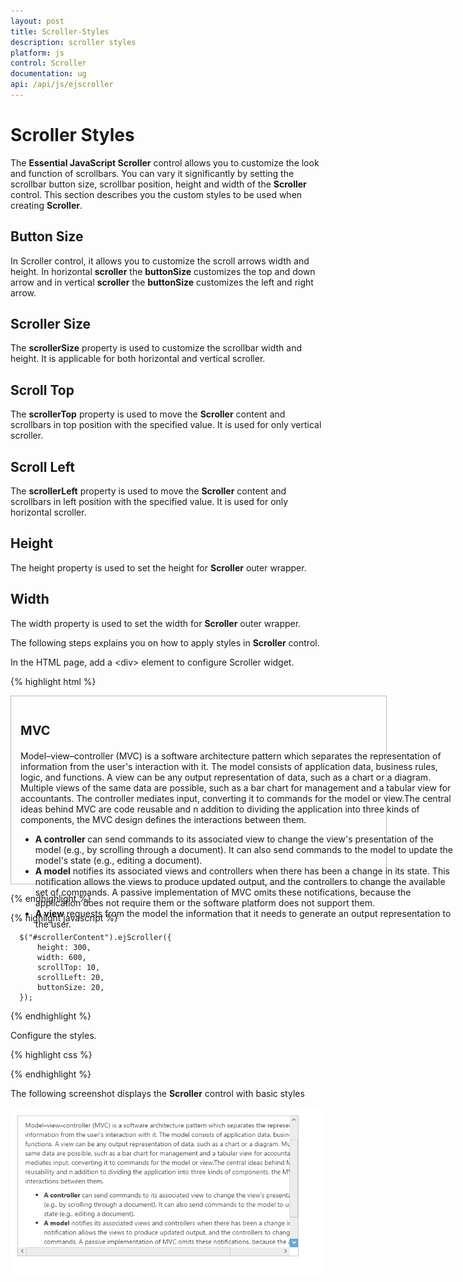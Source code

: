 ```yaml
---
layout: post
title: Scroller-Styles
description: scroller styles
platform: js
control: Scroller
documentation: ug
api: /api/js/ejscroller
---
```


# Scroller Styles

The **Essential JavaScript Scroller** control allows you to customize the look and function of scrollbars. You can vary it significantly by setting the scrollbar button size, scrollbar position, height and width of the **Scroller** control. This section describes you the custom styles to be used when creating **Scroller**.

## Button Size

In Scroller control, it allows you to customize the scroll arrows width and height. In horizontal **scroller** the **buttonSize** customizes the top and down arrow and in vertical **scroller** the **buttonSize** customizes the left and right arrow.

## Scroller Size

The **scrollerSize** property is used to customize the scrollbar width and height. It is applicable for both horizontal and vertical scroller.

## Scroll Top

The **scrollerTop** property is used to move the **Scroller** content and scrollbars in top position with the specified value. It is used for only vertical scroller.

## Scroll Left

The **scrollerLeft** property is used to move the **Scroller** content and scrollbars in left position with the specified value. It is used for only horizontal scroller.

## Height

The height property is used to set the height for **Scroller** outer wrapper.

## Width

The width property is used to set the width for **Scroller** outer wrapper.

The following steps explains you on how to apply styles in **Scroller** control. 

In the HTML page, add a &lt;div&gt; element to configure Scroller widget.

{% highlight html %}

<div class="content-container-fluid">
  <div class="row">
      <div class="cols-sample-area">
          <div class="control">
              <div id="scrollerContent">
                  <div>
                      <div class="sampleContent">
                          <h3 style="font-size: 20px;">MVC</h3>
                          <div>
                              <p>Model–view–controller (MVC) is a software architecture pattern which separates the
                              representation of information from the user's interaction with it.
                              The model consists of application data, business rules, logic, and functions. A view can be any
                              output representation of data, such as a chart or a diagram. Multiple views of the same data 
                              are possible, such as a bar chart for management and a tabular view for accountants. 
                              The controller mediates input, converting it to commands for the model or view.The central 
                              ideas behind MVC are code reusable and n addition to dividing the application into three 
                              kinds of components, the MVC design defines the interactions between them.</p>
                              <ul>
                                     <li>
                                          <b>A controller </b>can send commands to its associated view to change the view's presentation of the model (e.g., by scrolling through a document). 
                                           It can also send commands to the model to update the model's state (e.g., editing a document).
                                     </li>
                                     <li>
                                          <b>A model</b> notifies its associated views and controllers when there has been a change in its state. This notification allows the views to produce updated output, and the controllers to change the available set of commands. 
                                          A passive implementation of MVC omits these notifications, because the application does not require them or the software platform does not support them.
                                     </li>
                                     <li>
                                          <b>A view</b> requests from the model the information that it needs to generate an output representation to the user.
                                     </li>
                              </ul>
                          </div>
                      </div>
                  </div>
              </div>
          </div>
      </div>
  </div>
</div>

{% endhighlight %}

{% highlight javascript %}

      $("#scrollerContent").ejScroller({
          height: 300,
          width: 600,
          scrollTop: 10,
          scrollLeft: 20,
          buttonSize: 20,
      });

{% endhighlight %}


Configure the styles.

{% highlight css %}

<style type="text/css">
        .control {
            border: 1px solid #bbbcbb;
            width: 600px;
            margin: 0 auto;
            height: 300px;
        }
        .sampleContent {
            width: 700px;
            padding:15px;
        }
</style>

{% endhighlight %}



The following screenshot displays the **Scroller** control with basic styles

![](/js/Scroller/Scroller-Styles_images/Scroller-Styles_img1.png)

